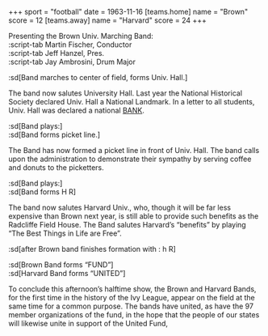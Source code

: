 +++
sport = "football"
date = 1963-11-16
[teams.home]
name = "Brown"
score = 12
[teams.away]
name = "Harvard"
score = 24
+++

Presenting the Brown Univ. Marching Band:\
:script-tab Martin Fischer, Conductor\
:script-tab Jeff Hanzel, Pres.\
:script-tab Jay Ambrosini, Drum Major

:sd[Band marches to center of field, forms Univ. Hall.]

The band now salutes University Hall. Last year the National Historical Society declared Univ. Hall a National Landmark. In a letter to all students, Univ. Hall was declared a national <u>BANK</u>.

:sd[Band plays:]\
:sd[Band forms picket line.]

The Band has now formed a picket line in front of Univ. Hall. The band calls upon the administration to demonstrate their sympathy by serving coffee and donuts to the picketters.

:sd[Band plays:]\
:sd[Band forms H R]

The band now salutes Harvard Univ., who, though it will be far less expensive than Brown next year, is still able to provide such benefits as the Radcliffe Field House. The Band salutes Harvard’s “benefits” by playing “The Best Things in Life are Free”.

:sd[after Brown band finishes formation with : h R]

:sd[Brown Band forms “FUND”]\
:sd[Harvard Band forms “UNITED”]

To conclude this afternoon’s halftime show, the Brown and Harvard Bands, for the first time in the history of the Ivy League, appear on the field at the same time for a common purpose. The bands have united, as have the 97 member organizations of the fund, in the hope that the people of our states will likewise unite in support of the United Fund,
